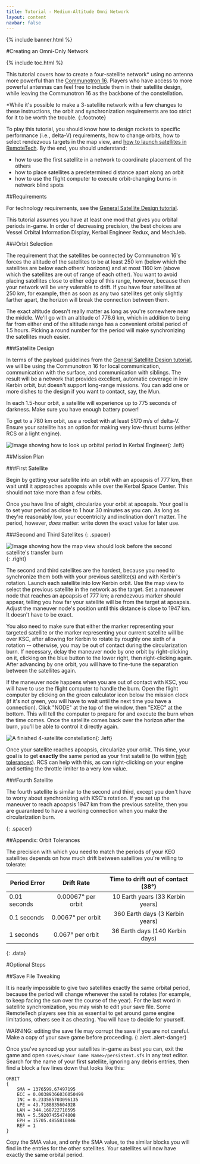 ```yaml
---
title: Tutorial - Medium-Altitude Omni Network
layout: content
navbar: false
---
```


{% include banner.html %}

#Creating an Omni-Only Network

{% include toc.html %}

This tutorial covers how to create a four-satellite network* using no antenna more powerful than the [Communotron 16](../../guide/parts/#communotron-16). Players who have access to more powerful antennas can feel free to include them in their satellite design, while leaving the Communotron 16 as the backbone of the constellation.

*While it's possible to make a 3-satellite network with a few changes to these instructions, the orbit and synchronization requirements are too strict for it to be worth the trouble.
{:.footnote}

To play this tutorial, you should know how to design rockets to specific performance (i.e., delta-V) requirements, how to change orbits, how to select rendezvous targets in the map view, and [how to launch satellites in RemoteTech](../firstsat/). By the end, you should understand:

* how to use the first satellite in a network to coordinate placement of the others
* how to place satellites a predetermined distance apart along an orbit
* how to use the flight computer to execute orbit-changing burns in network blind spots

<!-- The tutorial gives two methods for creating an omni network. [Separate launches](#method-1-separate-launches) have an easier rocket design and less specific orbit requirements, but are more tedious. A [single launch](#method-2-single-launcher) is faster, but requires skill in both rocket design and orbital maneuvers.-->

##Requirements

For technology requirements, see the [General Satellite Design tutorial](../comsats/).

This tutorial assumes you have at least one mod that gives you orbital periods in-game. In order of decreasing precision, the best choices are Vessel Orbital Information Display, Kerbal Engineer Redux, and MechJeb.

###Orbit Selection

The requirement that the satellites be connected by Communotron 16's forces the altitude of the satellites to be at least 250&nbsp;km (below which the satellites are below each others' horizons) and at most 1160&nbsp;km (above which the satellites are out of range of each other). You want to avoid placing satellites close to either edge of this range, however, because then your network will be very vulerable to drift. If you have four satellites at 250&nbsp;km, for example, then as soon as any two satellites get only slightly farther apart, the horizon will break the connection between them.

The exact altitude doesn't really matter as long as you're somewhere near the middle. We'll go with an altitude of 776.6&nbsp;km, which in addition to being far from either end of the altitude range has a convenient orbital period of 1.5&nbsp;hours. Picking a round number for the period will make synchronizing the satellites much easier.

###Satellite Design

In terms of the payload guidelines from the [General Satellite Design tutorial](../comsats/), we will be using the Communotron 16 for local communication, communication with the surface, and communication with siblings. The result will be a network that provides excellent, automatic coverage in low Kerbin orbit, but doesn't support long-range missions. You can add one or more dishes to the design if you want to contact, say, the Mun.

In each 1.5-hour orbit, a satellite will experience up to 775&nbsp;seconds of darkness. Make sure you have enough battery power!

To get to a 780&nbsp;km orbit, use a rocket with at least 5170 m/s of delta-V. Ensure your satellite has an option for making very low-thrust burns (either RCS or a light engine).

![Image showing how to look up orbital period in Kerbal Engineer](single_finalorbit.png "Getting an (almost) 1.5 hour orbit"){: .left}

##Mission Plan

###First Satellite

Begin by getting your satellite into an orbit with an apoapsis of 777&nbsp;km, then wait until it approaches apoapsis while over the Kerbal Space Center. This should not take more than a few orbits.

Once you have line of sight, circularize your orbit at apoapsis. Your goal is to set your period as close to 1 hour 30 minutes as you can. As long as they're reasonably low, your eccentricity and inclination don't matter. The period, however, *does* matter: write down the exact value for later use.

###Second and Third Satellites
{: .spacer}

![Image showing how the map view should look before the second satellite's transfer burn](single_2_align.png "A good transfer burn for the second of three satellites: apoapsis at KEO altitude, and 1947 km from the first satellite"){: .right}

The second and third satellites are the hardest, because you need to synchronize them both with your previous satellite(s) and with Kerbin's rotation. Launch each satellite into low Kerbin orbit. Use the map view to select the previous satellite in the network as the target. Set a maneuver node that reaches an apoapsis of 777&nbsp;km; a rendezvous marker should appear, telling you how far your satellite will be from the target at apoapsis. Adjust the maneuver node's position until this distance is close to 1947&nbsp;km. It doesn't have to be exact.

You also need to make sure that either the marker representing your targeted satellite or the marker representing your current satellite will be over KSC, after allowing for Kerbin to rotate by roughly one sixth of a rotation -- otherwise, you may be out of contact during the circularization burn. If necessary, delay the maneuver node by one orbit by right-clicking on it, clicking on the blue button to the lower right, then right-clicking again. After advancing by one orbit, you will have to fine-tune the separation between the satellites again.

If the maneuver node happens when you are out of contact with KSC, you will have to use the flight computer to handle the burn. Open the flight computer by clicking on the green calculator icon below the mission clock (if it's not green, you will have to wait until the next time you have a connection). Click "NODE" at the top of the window, then "EXEC" at the bottom. This will tell the computer to prepare for and execute the burn when the time comes. Once the satellite comes back over the horizon after the burn, you'll be able to control it directly again.

![A finished 4-satellite constellation](single_final.png){: .left}

Once your satellite reaches apoapsis, circularize your orbit. This time, your goal is to get **exactly** the same period as your first satellite (to within [high tolerances](#appendix-orbit-tolerances)). RCS can help with this, as can right-clicking on your engine and setting the throttle limiter to a very low value.

###Fourth Satellite

The fourth satellite is similar to the second and third, except you don't have to worry about synchronizing with KSC's rotation. If you set up the maneuver to reach apoapsis 1947&nbsp;km from the previous satellite, then you are guaranteed to have a working connection when you make the circularization burn.

<div></div>{: .spacer}

##Appendix: Orbit Tolerances

The precision with which you need to match the periods of your KEO satellites depends on how much drift between satellites you're willing to tolerate:

Period Error | Drift Rate             | Time to drift out of contact (38&deg;)
-------------|:----------------------:|:-------------------------:
0.01 seconds | 0.00067&deg; per orbit | 10 Earth years (33 Kerbin years)
0.1  seconds | 0.0067&deg; per orbit  | 360 Earth days (3 Kerbin years)
1    seconds | 0.067&deg; per orbit   | 36 Earth days (140 Kerbin days)
{: .data}

#Optional Steps

##Save File Tweaking

It is nearly impossible to give two satellites exactly the same orbital period, because the period will change whenever the satellite rotates (for example, to keep facing the sun over the course of the year). For the last word in satellite synchronization, you may wish to edit your save file. Some RemoteTech players see this as essential to get around game engine limitations, others see it as cheating. You will have to decide for yourself.

WARNING: editing the save file may corrupt the save if you are not careful. Make a copy of your save game before proceeding.
{:.alert .alert-danger}

Once you've synced up your satellites in-game as best you can, exit the game and open `saves/<Your Game Name>/persistent.sfs` in any text editor. Search for the name of your first satellite, ignoring any debris entries, then find a block a few lines down that looks like this:

    ORBIT
    {
        SMA = 1376599.67497195
        ECC = 0.00389366036050499
        INC = 0.233585703096135
        LPE = 43.7188835604928
        LAN = 344.168722710595
        MNA = 5.59207455474008
        EPH = 15705.4855810846
        REF = 1
    }

Copy the SMA value, and only the SMA value, to the similar blocks you will find in the entries for the other satellites. Your satellites will now have exactly the same orbital period.